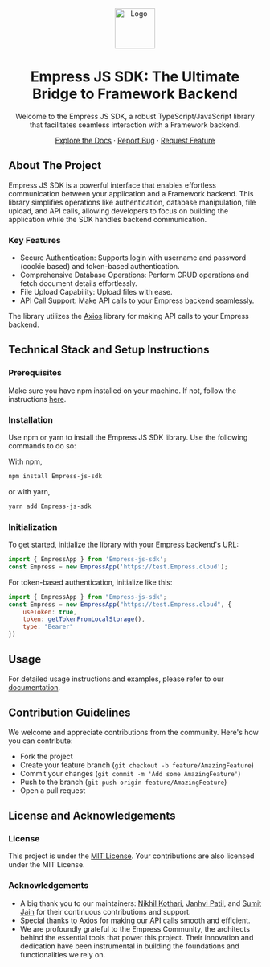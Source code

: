 <div align="center">

<img src="https://grow.empress.eco/uploads/default/original/2X/1/1f1e1044d3864269d2a613577edb9763890422ab.png" alt="Logo" width="80" height="80">

# Empress JS SDK: The Ultimate Bridge to Framework Backend

Welcome to the Empress JS SDK, a robust TypeScript/JavaScript library that facilitates seamless interaction with a Framework backend. 

[Explore the Docs](https://grow.empress.eco/)
·
[Report Bug](https://github.com/empress-eco/Empress_js_sdk/issues)
·
[Request Feature](https://github.com/empress-eco/Empress_js_sdk/issues)

</div>


## About The Project

Empress JS SDK is a powerful interface that enables effortless communication between your application and a Framework backend. This library simplifies operations like authentication, database manipulation, file upload, and API calls, allowing developers to focus on building the application while the SDK handles backend communication.

### Key Features
- Secure Authentication: Supports login with username and password (cookie based) and token-based authentication.
- Comprehensive Database Operations: Perform CRUD operations and fetch document details effortlessly.
- File Upload Capability: Upload files with ease.
- API Call Support: Make API calls to your Empress backend seamlessly.

The library utilizes the [Axios](https://axios-http.com) library for making API calls to your Empress backend. 

## Technical Stack and Setup Instructions

### Prerequisites
Make sure you have npm installed on your machine. If not, follow the instructions [here](https://nodejs.org/en/download/).

### Installation
Use npm or yarn to install the Empress JS SDK library. Use the following commands to do so:

With npm,
```bash
npm install Empress-js-sdk
```
or with yarn,
```bash
yarn add Empress-js-sdk
```
### Initialization
To get started, initialize the library with your Empress backend's URL:
```js
import { EmpressApp } from 'Empress-js-sdk';
const Empress = new EmpressApp('https://test.Empress.cloud');
```
For token-based authentication, initialize like this:
```js
import { EmpressApp } from "Empress-js-sdk";
const Empress = new EmpressApp("https://test.Empress.cloud", {
    useToken: true,
    token: getTokenFromLocalStorage(),
    type: "Bearer"
})
```

## Usage
For detailed usage instructions and examples, please refer to our [documentation](https://grow.empress.eco/).

## Contribution Guidelines
We welcome and appreciate contributions from the community. Here's how you can contribute:
- Fork the project
- Create your feature branch (`git checkout -b feature/AmazingFeature`)
- Commit your changes (`git commit -m 'Add some AmazingFeature'`)
- Push to the branch (`git push origin feature/AmazingFeature`)
- Open a pull request

## License and Acknowledgements

### License
This project is under the [MIT License](https://github.com/empress-eco/Empress_js_sdk/blob/main/LICENSE). Your contributions are also licensed under the MIT License.

### Acknowledgements
- A big thank you to our maintainers: [Nikhil Kothari](https://github.com/nikkothari22), [Janhvi Patil](https://github.com/janhvipatil), and [Sumit Jain](https://github.com/sumitjain236) for their continuous contributions and support.
- Special thanks to [Axios](https://axios-http.com/) for making our API calls smooth and efficient.
- We are profoundly grateful to the Empress Community, the architects behind the essential tools that power this project. Their innovation and dedication have been instrumental in building the foundations and functionalities we rely on.